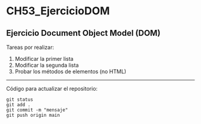 # CH53_EjercicioDOM
## Ejercicio Document Object Model (DOM)

Tareas por realizar:

1. Modificar la primer lista
2. Modificar la segunda lista
3. Probar los métodos de elementos (no HTML)

---

Código para actualizar el repositorio:

```
git status
git add .
git commit -m "mensaje"
git push origin main
```
